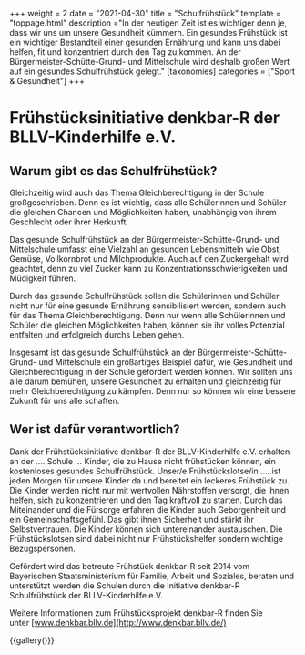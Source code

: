 +++
weight = 2
date = "2021-04-30"
title = "Schulfrühstück"
template = "toppage.html"
description ="In der heutigen Zeit ist es wichtiger denn je, dass wir uns um unsere Gesundheit kümmern. Ein gesundes Frühstück ist ein wichtiger Bestandteil einer gesunden Ernährung und kann uns dabei helfen, fit und konzentriert durch den Tag zu kommen. An der Bürgermeister-Schütte-Grund- und Mittelschule wird deshalb großen Wert auf ein gesundes Schulfrühstück gelegt."
[taxonomies]
categories = ["Sport & Gesundheit"]
+++

# Frühstücksinitiative denkbar-R der BLLV-Kinderhilfe e.V.

## Warum gibt es das Schulfrühstück?

Gleichzeitig wird auch das Thema Gleichberechtigung in der Schule großgeschrieben. Denn es ist wichtig, dass alle Schülerinnen und Schüler die gleichen Chancen und Möglichkeiten haben, unabhängig von ihrem Geschlecht oder ihrer Herkunft.

Das gesunde Schulfrühstück an der Bürgermeister-Schütte-Grund- und Mittelschule umfasst eine Vielzahl an gesunden Lebensmitteln wie Obst, Gemüse, Vollkornbrot und Milchprodukte. Auch auf den Zuckergehalt wird geachtet, denn zu viel Zucker kann zu Konzentrationsschwierigkeiten und Müdigkeit führen.

Durch das gesunde Schulfrühstück sollen die Schülerinnen und Schüler nicht nur für eine gesunde Ernährung sensibilisiert werden, sondern auch für das Thema Gleichberechtigung. Denn nur wenn alle Schülerinnen und Schüler die gleichen Möglichkeiten haben, können sie ihr volles Potenzial entfalten und erfolgreich durchs Leben gehen.

Insgesamt ist das gesunde Schulfrühstück an der Bürgermeister-Schütte-Grund- und Mittelschule ein großartiges Beispiel dafür, wie Gesundheit und Gleichberechtigung in der Schule gefördert werden können. Wir sollten uns alle darum bemühen, unsere Gesundheit zu erhalten und gleichzeitig für mehr Gleichberechtigung zu kämpfen. Denn nur so können wir eine bessere Zukunft für uns alle schaffen.

## Wer ist dafür verantwortlich?

Dank der Frühstücksinitiative denkbar-R der BLLV-Kinderhilfe e.V. erhalten an der …. Schule … Kinder, die zu Hause nicht frühstücken können, ein kostenloses gesundes Schulfrühstück. Unser/e Frühstückslotse/in …..ist jeden Morgen für unsere Kinder da und bereitet ein leckeres Frühstück zu. Die Kinder werden nicht nur mit wertvollen Nährstoffen versorgt, die ihnen helfen, sich zu konzentrieren und den Tag kraftvoll zu starten. Durch das Miteinander und die Fürsorge erfahren die Kinder auch Geborgenheit und ein Gemeinschaftsgefühl. Das gibt ihnen Sicherheit und stärkt ihr Selbstvertrauen. Die Kinder können sich untereinander austauschen. Die Frühstückslotsen sind dabei nicht nur Frühstückshelfer sondern wichtige Bezugspersonen.

Gefördert wird das betreute Frühstück denkbar-R seit 2014 vom Bayerischen Staatsministerium für Familie, Arbeit und Soziales, beraten und unterstützt werden die Schulen durch die Initiative denkbar-R Schulfrühstück der BLLV-Kinderhilfe e.V.

Weitere Informationen zum Frühstücksprojekt denkbar-R finden Sie unter [www.denkbar.bllv.de](http://www.denkbar.bllv.de/)

{{gallery()}}